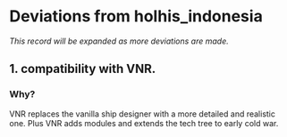 <!-- @format -->

# Deviations from holhis_indonesia

_This record will be expanded as more deviations are made._

## 1. compatibility with VNR.

### Why?

VNR replaces the vanilla ship designer with a more detailed and realistic one. Plus VNR adds modules and extends the tech tree to early cold war.
